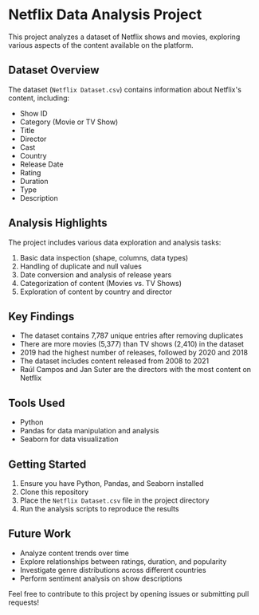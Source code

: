# Netflix Data Analysis Project

This project analyzes a dataset of Netflix shows and movies, exploring various aspects of the content available on the platform.

## Dataset Overview

The dataset (`Netflix Dataset.csv`) contains information about Netflix's content, including:

- Show ID
- Category (Movie or TV Show)
- Title
- Director
- Cast
- Country
- Release Date
- Rating
- Duration
- Type
- Description

## Analysis Highlights

The project includes various data exploration and analysis tasks:

1. Basic data inspection (shape, columns, data types)
2. Handling of duplicate and null values
3. Date conversion and analysis of release years
4. Categorization of content (Movies vs. TV Shows)
5. Exploration of content by country and director

## Key Findings

- The dataset contains 7,787 unique entries after removing duplicates
- There are more movies (5,377) than TV shows (2,410) in the dataset
- 2019 had the highest number of releases, followed by 2020 and 2018
- The dataset includes content released from 2008 to 2021
- Raúl Campos and Jan Suter are the directors with the most content on Netflix

## Tools Used

- Python
- Pandas for data manipulation and analysis
- Seaborn for data visualization

## Getting Started

1. Ensure you have Python, Pandas, and Seaborn installed
2. Clone this repository
3. Place the `Netflix Dataset.csv` file in the project directory
4. Run the analysis scripts to reproduce the results

## Future Work

- Analyze content trends over time
- Explore relationships between ratings, duration, and popularity
- Investigate genre distributions across different countries
- Perform sentiment analysis on show descriptions

Feel free to contribute to this project by opening issues or submitting pull requests!

